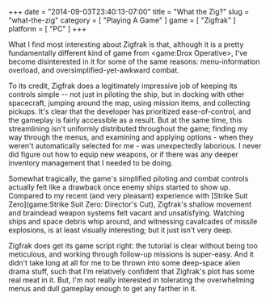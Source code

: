 +++
date = "2014-09-03T23:40:13-07:00"
title = "What the Zig?"
slug = "what-the-zig"
category = [ "Playing A Game" ]
game = [ "Zigfrak" ]
platform = [ "PC" ]
+++

What I find most interesting about Zigfrak is that, although it is a pretty fundamentally different kind of game from <game:Drox Operative>, I've become disinterested in it for some of the same reasons: menu-information overload, and oversimplified-yet-awkward combat.

To its credit, Zigfrak does a legitimately impressive job of keeping its controls simple -- not just in piloting the ship, but in docking with other spacecraft, jumping around the map, using mission items, and collecting pickups.  It's clear that the developer has prioritized ease-of-control, and the gameplay is fairly accessible as a result.  But at the same time, this streamlining isn't uniformly distributed throughout the game; finding my way through the menus, and examining and applying options - when they weren't automatically selected for me - was unexpectedly laborious.  I never did figure out how to equip new weapons, or if there was any deeper inventory management that I needed to be doing.

Somewhat tragically, the game's simplified piloting and combat controls actually felt like a drawback once enemy ships started to show up.  Compared to my recent (and very pleasant) experience with [Strike Suit Zero](game:Strike Suit Zero: Director's Cut), Zigfrak's shallow movement and braindead weapon systems felt vacant and unsatisfying.  Watching ships and space debris whip around, and witnessing cavalcades of missile explosions, is at least visually interesting; but it just isn't very deep.

Zigfrak does get its game script right: the tutorial is clear without being too meticulous, and working through follow-up missions is super-easy.  And it didn't take long at all for me to be thrown into some deep-space alien drama stuff, such that I'm relatively confident that Zigfrak's plot has some real meat in it.  But, I'm not really interested in tolerating the overwhelming menus and dull gameplay enough to get any farther in it.